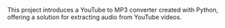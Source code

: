 This project introduces a YouTube to MP3 converter created with Python, offering a solution for extracting audio from YouTube videos.
